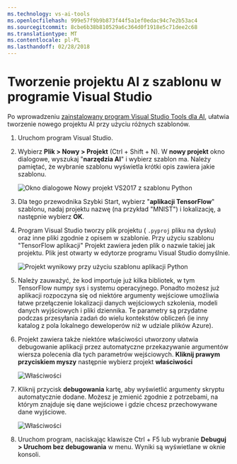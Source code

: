 ```yaml
---
ms.technology: vs-ai-tools
ms.openlocfilehash: 999e57f9b9b873f44f5a1ef0edac94c7e2b53ac4
ms.sourcegitcommit: 8cbe6b38b810529a6c364d0f1918e5c71dee2c68
ms.translationtype: MT
ms.contentlocale: pl-PL
ms.lasthandoff: 02/28/2018
---
```

# <a name="create-an-ai-project-from-a-template-in-visual-studio"></a>Tworzenie projektu AI z szablonu w programie Visual Studio

Po wprowadzeniu [zainstalowany program Visual Studio Tools dla AI](installation.md), ułatwia tworzenie nowego projektu AI przy użyciu różnych szablonów.

1. Uruchom program Visual Studio.

1. Wybierz **Plik > Nowy > Projekt** (Ctrl + Shift + N). W **nowy projekt** okno dialogowe, wyszukaj "**narzędzia AI**" i wybierz szablon ma. Należy pamiętać, że wybranie szablonu wyświetla krótki opis zawiera jakie szablonu.

    ![Okno dialogowe Nowy projekt VS2017 z szablonu Python](media\create-project\new-ai-project.png)

1. Dla tego przewodnika Szybki Start, wybierz "**aplikacji TensorFlow**" szablonu, nadaj projektu nazwę (na przykład "MNIST") i lokalizację, a następnie wybierz **OK**.

1. Program Visual Studio tworzy plik projektu ( `.pyproj` pliku na dysku) oraz inne pliki zgodnie z opisem w szablonie. Przy użyciu szablonu "TensorFlow aplikacji" Projekt zawiera jeden plik o nazwie takiej jak projektu. Plik jest otwarty w edytorze programu Visual Studio domyślnie.

    ![Projekt wynikowy przy użyciu szablonu aplikacji Python](media\create-project\new-tensorflowapp.png)

1. Należy zauważyć, że kod importuje już kilka bibliotek, w tym TensorFlow numpy sys i systemu operacyjnego. Ponadto możesz już aplikacji rozpoczyna się od niektóre argumenty wejściowe umożliwia łatwe przełączenie lokalizacji danych wejściowych szkolenia, modeli danych wyjściowych i pliki dziennika. Te parametry są przydatne podczas przesyłania zadań do wielu kontekstów obliczeń (ie inny katalog z pola lokalnego deweloperów niż w udziale plików Azure).

1. Projekt zawiera także niektóre właściwości utworzony ułatwia debugowanie aplikacji przez automatyczne przekazywanie argumentów wiersza polecenia dla tych parametrów wejściowych. **Kliknij prawym przyciskiem myszy** następnie wybierz projekt **właściwości**

    ![Właściwości](media\create-project\project-properties.png)

1. Kliknij przycisk **debugowania** kartę, aby wyświetlić argumenty skryptu automatycznie dodane. Możesz je zmienić zgodnie z potrzebami, na którym znajduje się dane wejściowe i gdzie chcesz przechowywane dane wyjściowe.

    ![Właściwości](media\create-project\/project-properties_1.png)

1. Uruchom program, naciskając klawisze Ctrl + F5 lub wybranie **Debuguj > Uruchom bez debugowania** w menu. Wyniki są wyświetlane w oknie konsoli.
